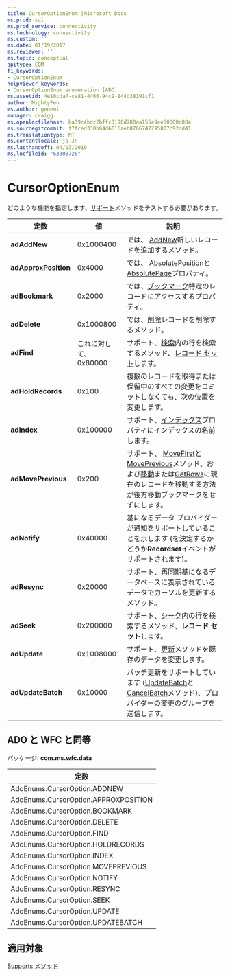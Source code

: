 ```yaml
---
title: CursorOptionEnum |Microsoft Docs
ms.prod: sql
ms.prod_service: connectivity
ms.technology: connectivity
ms.custom: ''
ms.date: 01/19/2017
ms.reviewer: ''
ms.topic: conceptual
apitype: COM
f1_keywords:
- CursorOptionEnum
helpviewer_keywords:
- CursorOptionEnum enumeration [ADO]
ms.assetid: 4e10cda7-ce81-4466-94c2-844d38191cf1
author: MightyPen
ms.author: genemi
manager: craigg
ms.openlocfilehash: ba39c4bdc2bffc3198d780aa155e9ee60000d88a
ms.sourcegitcommit: f7fced330b64d6616aeb8766747295807c92dd41
ms.translationtype: MT
ms.contentlocale: ja-JP
ms.lasthandoff: 04/23/2019
ms.locfileid: "63308726"
---
```

# <a name="cursoroptionenum"></a>CursorOptionEnum
どのような機能を指定します、[サポート](../../../ado/reference/ado-api/supports-method.md)メソッドをテストする必要があります。  
  
|定数|値|説明|  
|--------------|-----------|-----------------|  
|**adAddNew**|0x1000400|では、 [AddNew](../../../ado/reference/ado-api/addnew-method-ado.md)新しいレコードを追加するメソッド。|  
|**adApproxPosition**|0x4000|では、 [AbsolutePosition](../../../ado/reference/ado-api/absoluteposition-property-ado.md)と[AbsolutePage](../../../ado/reference/ado-api/absolutepage-property-ado.md)プロパティ。|  
|**adBookmark**|0x2000|では、[ブックマーク](../../../ado/reference/ado-api/bookmark-property-ado.md)特定のレコードにアクセスするプロパティ。|  
|**adDelete**|0x1000800|では、[削除](../../../ado/reference/ado-api/delete-method-ado-recordset.md)レコードを削除するメソッド。|  
|**adFind**|これに対して、0x80000|サポート、[検索](../../../ado/reference/ado-api/find-method-ado.md)内の行を検索するメソッド、[レコード セット](../../../ado/reference/ado-api/recordset-object-ado.md)します。|  
|**adHoldRecords**|0x100|複数のレコードを取得または保留中のすべての変更をコミットしなくても、次の位置を変更します。|  
|**adIndex**|0x100000|サポート、[インデックス](../../../ado/reference/ado-api/index-property.md)プロパティにインデックスの名前します。|  
|**adMovePrevious**|0x200|サポート、 [MoveFirst](../../../ado/reference/ado-api/movefirst-movelast-movenext-and-moveprevious-methods-ado.md)と[MovePrevious](../../../ado/reference/ado-api/movefirst-movelast-movenext-and-moveprevious-methods-ado.md)メソッド、および[移動](../../../ado/reference/ado-api/move-method-ado.md)または[GetRows](../../../ado/reference/ado-api/getrows-method-ado.md)に現在のレコードを移動する方法が後方移動ブックマークをせずにします。|  
|**adNotify**|0x40000|基になるデータ プロバイダーが通知をサポートしていることを示します (を決定するかどうか**Recordset**イベントがサポートされます)。|  
|**adResync**|0x20000|サポート、[再同期](../../../ado/reference/ado-api/resync-method.md)基になるデータベースに表示されているデータでカーソルを更新するメソッド。|  
|**adSeek**|0x200000|サポート、[シーク](../../../ado/reference/ado-api/seek-method.md)内の行を検索するメソッド、**レコード セット**します。|  
|**adUpdate**|0x1008000|サポート、[更新](../../../ado/reference/ado-api/update-method.md)メソッドを既存のデータを変更します。|  
|**adUpdateBatch**|0x10000|バッチ更新をサポートしています ([UpdateBatch](../../../ado/reference/ado-api/updatebatch-method.md)と[CancelBatch](../../../ado/reference/ado-api/cancelbatch-method-ado.md)メソッド)、プロバイダーの変更のグループを送信します。|  
  
## <a name="adowfc-equivalent"></a>ADO と WFC と同等  
 パッケージ: **com.ms.wfc.data**  
  
|定数|  
|--------------|  
|AdoEnums.CursorOption.ADDNEW|  
|AdoEnums.CursorOption.APPROXPOSITION|  
|AdoEnums.CursorOption.BOOKMARK|  
|AdoEnums.CursorOption.DELETE|  
|AdoEnums.CursorOption.FIND|  
|AdoEnums.CursorOption.HOLDRECORDS|  
|AdoEnums.CursorOption.INDEX|  
|AdoEnums.CursorOption.MOVEPREVIOUS|  
|AdoEnums.CursorOption.NOTIFY|  
|AdoEnums.CursorOption.RESYNC|  
|AdoEnums.CursorOption.SEEK|  
|AdoEnums.CursorOption.UPDATE|  
|AdoEnums.CursorOption.UPDATEBATCH|  
  
## <a name="applies-to"></a>適用対象  
 [Supports メソッド](../../../ado/reference/ado-api/supports-method.md)
